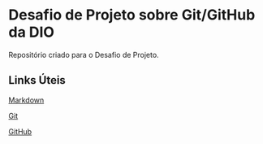 # Desafio de Projeto sobre Git/GitHub da DIO
Repositório criado para o Desafio de Projeto.

## Links Úteis
[Markdown](https://www.markdownguide.org/)

[Git](https://git-scm.com/)

[GitHub](https://github.com/)
